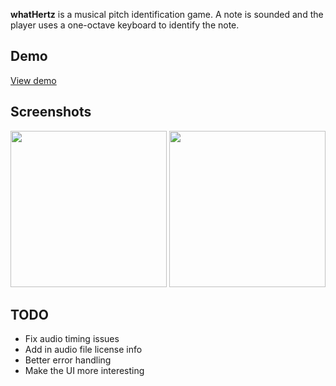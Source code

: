 __whatHertz__ is a musical pitch identification game. A note is sounded and the player uses a one-octave keyboard to identify the note.


## Demo
[View demo](http://erikvorkink.com/whatHertz)


## Screenshots
<img src="https://raw.githubusercontent.com/erikvorkink/whatHertz/master/screenshots/screenshot-1.png" width="250">
<img src="https://raw.githubusercontent.com/erikvorkink/whatHertz/master/screenshots/screenshot-2.png" width="250">


## TODO
- Fix audio timing issues
- Add in audio file license info
- Better error handling
- Make the UI more interesting
